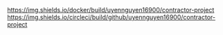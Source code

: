 https://img.shields.io/docker/build/uyennguyen16900/contractor-project
https://img.shields.io/circleci/build/github/uyennguyen16900/contractor-project
